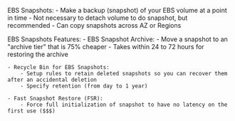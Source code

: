 EBS Snapshots:
    - Make a backup (snapshot) of your EBS volume at a point in time
    - Not necessary to detach volume to do snapshot, but recommended
    - Can copy snapshots across AZ or Regions


EBS Snapshots Features:
    - EBS Snapshot Archive:
        - Move a snapshot to an "archive tier" that is 75% cheaper
        - Takes within 24 to 72 hours for restoring the archive
    
    - Recycle Bin for EBS Snapshots:
        - Setup rules to retain deleted snapshots so you can recover them after an accidental deletion
        - Specify retention (from day to 1 year)
    
    - Fast Snapshot Restore (FSR): 
        - Force full initialization of snapshot to have no latency on the first use ($$$)